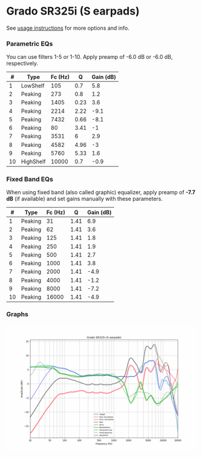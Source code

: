# Grado SR325i (S earpads)
See [usage instructions](https://github.com/jaakkopasanen/AutoEq#usage) for more options and info.

### Parametric EQs
You can use filters 1-5 or 1-10. Apply preamp of -6.0 dB or -6.0 dB, respectively.

|   # | Type      |   Fc (Hz) |    Q |   Gain (dB) |
|-----|-----------|-----------|------|-------------|
|   1 | LowShelf  |       105 | 0.7  |         5.8 |
|   2 | Peaking   |       273 | 0.8  |         1.2 |
|   3 | Peaking   |      1405 | 0.23 |         3.6 |
|   4 | Peaking   |      2214 | 2.22 |        -9.1 |
|   5 | Peaking   |      7432 | 0.66 |        -8.1 |
|   6 | Peaking   |        80 | 3.41 |        -1   |
|   7 | Peaking   |      3531 | 6    |         2.9 |
|   8 | Peaking   |      4582 | 4.96 |        -3   |
|   9 | Peaking   |      5760 | 5.33 |         1.6 |
|  10 | HighShelf |     10000 | 0.7  |        -0.9 |

### Fixed Band EQs
When using fixed band (also called graphic) equalizer, apply preamp of **-7.7 dB** (if available) and set gains manually with these parameters.

|   # | Type    |   Fc (Hz) |    Q |   Gain (dB) |
|-----|---------|-----------|------|-------------|
|   1 | Peaking |        31 | 1.41 |         6.9 |
|   2 | Peaking |        62 | 1.41 |         3.6 |
|   3 | Peaking |       125 | 1.41 |         1.8 |
|   4 | Peaking |       250 | 1.41 |         1.9 |
|   5 | Peaking |       500 | 1.41 |         2.7 |
|   6 | Peaking |      1000 | 1.41 |         3.8 |
|   7 | Peaking |      2000 | 1.41 |        -4.9 |
|   8 | Peaking |      4000 | 1.41 |        -1.2 |
|   9 | Peaking |      8000 | 1.41 |        -7.2 |
|  10 | Peaking |     16000 | 1.41 |        -4.9 |

### Graphs
![](./Grado%20SR325i%20(S%20earpads).png)
